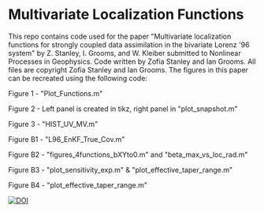 # Multivariate Localization Functions

This repo contains code used for the paper "Multivariate localization functions for strongly coupled data assimilation in the bivariate Lorenz '96 system" by Z. Stanley, I. Grooms, and W. Kleiber submitted to Nonlinear Processes in Geophysics. Code written by Zofia Stanley and Ian Grooms. All files are copyright Zofia Stanley and Ian Grooms. The figures in this paper can be recreated using the following code:

Figure 1 - "Plot_Functions.m"

Figure 2 - Left panel is created in tikz, right panel in "plot_snapshot.m"

Figure 3 - "HIST_UV_MV.m"

Figure B1 - "L96_EnKF_True_Cov.m"

Figure B2 - "figures_4functions_bXYto0.m" and "beta_max_vs_loc_rad.m"

Figure B3 - "plot_sensitivity_exp.m" & "plot_effective_taper_range.m"

Figure B4 - "plot_effective_taper_range.m"

[![DOI](https://zenodo.org/badge/340481426.svg)](https://zenodo.org/badge/latestdoi/340481426)

